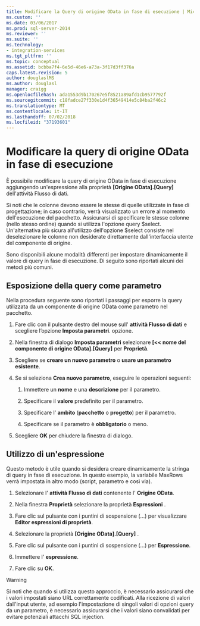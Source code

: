 ```yaml
---
title: Modificare la Query di origine OData in fase di esecuzione | Microsoft Docs
ms.custom: ''
ms.date: 03/06/2017
ms.prod: sql-server-2014
ms.reviewer: ''
ms.suite: ''
ms.technology:
- integration-services
ms.tgt_pltfrm: ''
ms.topic: conceptual
ms.assetid: bcbba7f4-6e5d-46e6-a73a-3f17d3ff376a
caps.latest.revision: 5
author: douglaslMS
ms.author: douglasl
manager: craigg
ms.openlocfilehash: ada1553d9b170267e5f8521a89afd1cb9577792f
ms.sourcegitcommit: c18fadce27f330e1d4f36549414e5c84ba2f46c2
ms.translationtype: MT
ms.contentlocale: it-IT
ms.lasthandoff: 07/02/2018
ms.locfileid: "37193601"
---
```

# <a name="modify-odata-source-query-at-runtime"></a>Modificare la query di origine OData in fase di esecuzione
  È possibile modificare la query di origine OData in fase di esecuzione aggiungendo un'espressione alla proprietà **[Origine OData].[Query]** dell'attività Flusso di dati.  
  
 Si noti che le colonne devono essere le stesse di quelle utilizzate in fase di progettazione; in caso contrario, verrà visualizzato un errore al momento dell'esecuzione del pacchetto. Assicurarsi di specificare le stesse colonne (nello stesso ordine) quando si utilizza l'opzione query $select. Un'alternativa più sicura all'utilizzo dell'opzione $select consiste nel deselezionare le colonne non desiderate direttamente dall'interfaccia utente del componente di origine.  
  
 Sono disponibili alcune modalità differenti per impostare dinamicamente il valore di query in fase di esecuzione. Di seguito sono riportati alcuni dei metodi più comuni.  
  
## <a name="exposing-the-query-as-a-parameter"></a>Esposizione della query come parametro  
 Nella procedura seguente sono riportati i passaggi per esporre la query utilizzata da un componente di origine OData come parametro nel pacchetto.  
  
1.  Fare clic con il pulsante destro del mouse sull' **attività Flusso di dati** e scegliere l’opzione **Imposta parametri**. opzione.  
  
2.  Nella finestra di dialogo **Imposta parametri** selezionare **[\<< nome del componente di origine OData].[Query]** per **Proprietà**.  
  
3.  Scegliere se **creare un nuovo parametro** o **usare un parametro esistente**.  
  
4.  Se si seleziona **Crea nuovo parametro**, eseguire le operazioni seguenti:  
  
    1.  Immettere un **nome** e una **descrizione** per il parametro.  
  
    2.  Specificare il **valore** predefinito per il parametro.  
  
    3.  Specificare l' **ambito** (**pacchetto** o **progetto**) per il parametro.  
  
    4.  Specificare se il parametro è **obbligatorio** o meno.  
  
5.  Scegliere **OK** per chiudere la finestra di dialogo.  
  
## <a name="using-an-expression"></a>Utilizzo di un'espressione  
 Questo metodo è utile quando si desidera creare dinamicamente la stringa di query in fase di esecuzione. In questo esempio, la variabile MaxRows verrà impostata in altro modo (script, parametro e così via).  
  
1.  Selezionare l' **attività Flusso di dati** contenente l' **Origine OData**.  
  
2.  Nella finestra **Proprietà** selezionare la proprietà **Espressioni** .  
  
3.  Fare clic sul pulsante con i puntini di sospensione (...) per visualizzare **Editor espressioni di proprietà**.  
  
4.  Selezionare la proprietà **[Origine OData].[Query]** .  
  
5.  Fare clic sul pulsante con i puntini di sospensione (...) per **Espressione**.  
  
6.  Immettere l' **espressione**.  
  
7.  Fare clic su **OK**.  
  
> [!WARNING]  
>  Si noti che quando si utilizza questo approccio, è necessario assicurarsi che i valori impostati siano URL correttamente codificati. Alla ricezione di valori dall'input utente, ad esempio l'impostazione di singoli valori di opzioni query da un parametro, è necessario assicurarsi che i valori siano convalidati per evitare potenziali attacchi SQL injection.  
  
  
